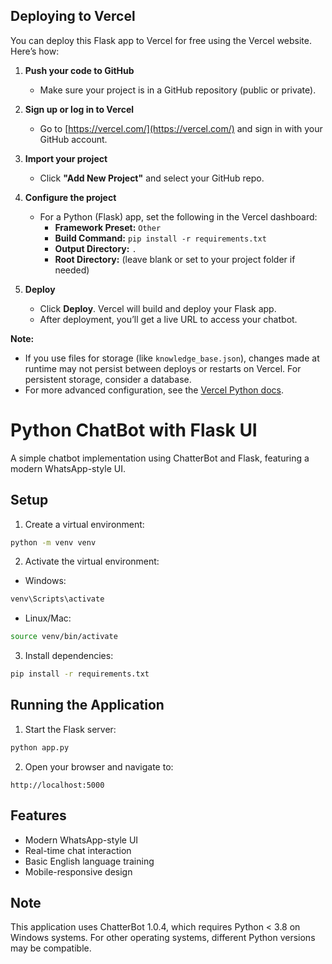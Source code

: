 ## Deploying to Vercel

You can deploy this Flask app to Vercel for free using the Vercel website. Here’s how:

1. **Push your code to GitHub**
   - Make sure your project is in a GitHub repository (public or private).

2. **Sign up or log in to Vercel**
   - Go to [https://vercel.com/](https://vercel.com/) and sign in with your GitHub account.

3. **Import your project**
   - Click **"Add New Project"** and select your GitHub repo.

4. **Configure the project**
   - For a Python (Flask) app, set the following in the Vercel dashboard:
     - **Framework Preset:** `Other`
     - **Build Command:** `pip install -r requirements.txt`
     - **Output Directory:** `.`
     - **Root Directory:** (leave blank or set to your project folder if needed)
   
5. **Deploy**
   - Click **Deploy**. Vercel will build and deploy your Flask app.
   - After deployment, you’ll get a live URL to access your chatbot.

**Note:**
- If you use files for storage (like `knowledge_base.json`), changes made at runtime may not persist between deploys or restarts on Vercel. For persistent storage, consider a database.
- For more advanced configuration, see the [Vercel Python docs](https://vercel.com/docs/frameworks/python).
# Python ChatBot with Flask UI

A simple chatbot implementation using ChatterBot and Flask, featuring a modern WhatsApp-style UI.

## Setup

1. Create a virtual environment:
```bash
python -m venv venv
```

2. Activate the virtual environment:
- Windows:
```bash
venv\Scripts\activate
```
- Linux/Mac:
```bash
source venv/bin/activate
```

3. Install dependencies:
```bash
pip install -r requirements.txt
```

## Running the Application

1. Start the Flask server:
```bash
python app.py
```

2. Open your browser and navigate to:
```
http://localhost:5000
```

## Features

- Modern WhatsApp-style UI
- Real-time chat interaction
- Basic English language training
- Mobile-responsive design

## Note

This application uses ChatterBot 1.0.4, which requires Python < 3.8 on Windows systems. For other operating systems, different Python versions may be compatible. 